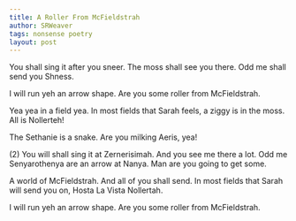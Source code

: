 ```yaml
---
title: A Roller From McFieldstrah
author: SRWeaver
tags: nonsense poetry
layout: post
---
```

You shall sing it after you sneer.
The moss shall see you there.
Odd me shall send you Shness.

I will run yeh an arrow shape.
Are you some roller from McFieldstrah.

Yea yea in a field yea.
In most fields that Sarah feels,
a ziggy is in the moss.
All is Nollerteh!

The Sethanie is a snake.
Are you milking Aeris, yea!

(2)
You will shall sing it at Zernerisimah.
And you see me there a lot.
Odd me Senyarothenya are an arrow at Nanya.
Man are you going to get some.

A world of McFieldstrah.
And all of you shall send.
In most fields that Sarah
will send you on,
Hosta La Vista Nollertah.

I will run yeh an arrow shape.
Are you some roller from McFieldstrah.
